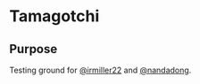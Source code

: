 # Tamagotchi

## Purpose

Testing ground for [@irmiller22](https://github.com/irmiller22) and [@nandadong](https://github.com/nandadong/).
